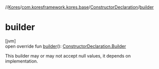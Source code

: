 //[Kores](../../../index.md)/[com.koresframework.kores.base](../index.md)/[ConstructorDeclaration](index.md)/[builder](builder.md)

# builder

[jvm]\
open override fun [builder](builder.md)(): [ConstructorDeclaration.Builder](-builder/index.md)

This builder may or may not accept null values, it depends on implementation.
